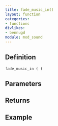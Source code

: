 ```yaml
---
title: fade_music_in()
layout: function
categories:
- functions
divlikes:
- bennugd
module: mod_sound
---
```


## Definition

    fade_music_in ( )

## Parameters

## Returns

## Example

